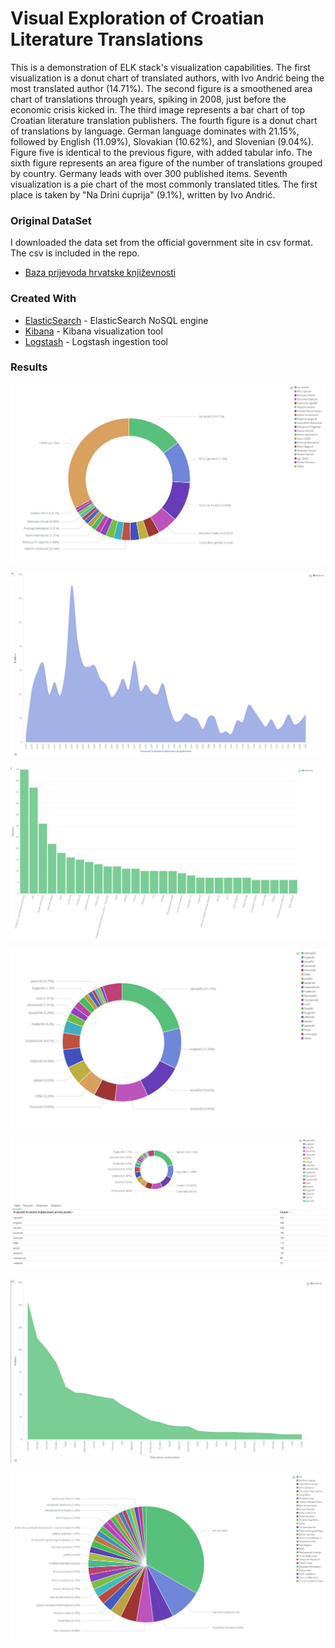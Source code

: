 
Visual Exploration of Croatian Literature Translations
=======================================================

This is a demonstration of ELK stack's visualization capabilities. The first visualization is a donut chart of translated authors, with Ivo Andrić being the most translated author (14.71%). The second figure is a smoothened area chart of translations through years, spiking in 2008, just before the economic crisis kicked in. The third image represents a bar chart of top Croatian literature translation publishers. The fourth figure is a donut chart of translations by language. German language dominates with 21.15%, followed by English (11.09%), Slovakian (10.62%), and Slovenian (9.04%). Figure five is identical to the previous figure, with added tabular info. The sixth figure represents an area figure of the number of translations grouped by country. Germany leads with over 300 published items. Seventh visualization is a pie chart of the most commonly translated titles. The first place is taken by "Na Drini ćuprija" (9.1%), written by Ivo Andrić.


### Original DataSet

I downloaded the data set from the official government site in csv format. The csv is included in the repo.

* [Baza prijevoda hrvatske književnosti](https://data.gov.hr/dataset/baza-prijevoda-hrvatske-knjizevnosti/)


### Created With

* [ElasticSearch](https://www.elastic.co/) - ElasticSearch NoSQL engine
* [Kibana](https://www.elastic.co/products/kibana) - Kibana visualization tool
* [Logstash](https://www.elastic.co/products/logstash) - Logstash ingestion tool


### Results

![Translations by author - Matko Soric](https://raw.githubusercontent.com/matkosoric/Data-Visualizations/master/Elasticsearch/TranslationsOfCroatianLiterature/1.translations_by_author.JPG?raw=true "Translations by author - Matko Soric")
  
![Translations by year - Matko Soric](https://raw.githubusercontent.com/matkosoric/Data-Visualizations/master/Elasticsearch/TranslationsOfCroatianLiterature/2.translations_by_year.JPG?raw=true "Translations by year - Matko Soric")
  
![Translations by publisher - Matko Soric](https://raw.githubusercontent.com/matkosoric/Data-Visualizations/master/Elasticsearch/TranslationsOfCroatianLiterature/3.translations_by_publisher.JPG?raw=true "Translations by publisher - Matko Soric")
  
![Translations by language - Matko Soric](https://raw.githubusercontent.com/matkosoric/Data-Visualizations/master/Elasticsearch/TranslationsOfCroatianLiterature/4.translations_by_language.JPG?raw=true "Translations by language - Matko Soric")
  
![Translations by language 2 - Matko Soric](https://raw.githubusercontent.com/matkosoric/Data-Visualizations/master/Elasticsearch/TranslationsOfCroatianLiterature/5.translations_by_language_2.JPG?raw=true "Translations by language 2 - Matko Soric")
  
![Translations by country - Matko Soric](https://raw.githubusercontent.com/matkosoric/Data-Visualizations/master/Elasticsearch/TranslationsOfCroatianLiterature/6.translations_by_country.JPG?raw=true "Translations by country - Matko Soric")
  
![Top 30 titles - Matko Soric](https://raw.githubusercontent.com/matkosoric/Data-Visualizations/master/Elasticsearch/TranslationsOfCroatianLiterature/7.top_30_titles.JPG?raw=true "Top 30 titles - Matko Soric")
  